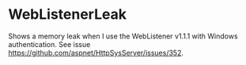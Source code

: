 # WebListenerLeak
Shows a memory leak when I use the WebListener v1.1.1 with Windows authentication.
See issue https://github.com/aspnet/HttpSysServer/issues/352.
